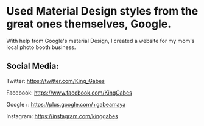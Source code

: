 # Used Material Design styles from the great ones themselves, Google.


With help from Google's material Design, I created a website for my mom's local photo booth business. 


## Social Media:

Twitter: <https://twitter.com/King_Gabes>

Facebook: <https://www.facebook.com/KingGabes>

Google+: <https://plus.google.com/+gabeamaya>

Instagram: <https://instagram.com/kinggabes>
